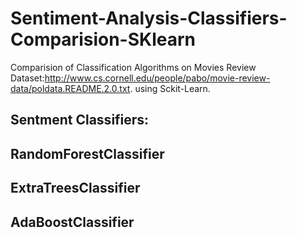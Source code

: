 # Sentiment-Analysis-Classifiers-Comparision-SKlearn
Comparision of Classification Algorithms on Movies Review Dataset:http://www.cs.cornell.edu/people/pabo/movie-review-data/poldata.README.2.0.txt. using Sckit-Learn.

## Sentment Classifiers:
## RandomForestClassifier
## ExtraTreesClassifier
## AdaBoostClassifier


